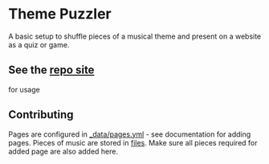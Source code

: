 # Theme Puzzler
A basic setup to shuffle pieces of a musical theme and present on a website as a quiz or game.

## See the [repo site](https://themepuzzler.musictheoryptractice.net/)
for usage

## Contributing
Pages are configured in [_data/pages.yml](_data/pages.yml) - see documentation for adding pages. Pieces of music are stored in [files](files). Make sure all pieces required for added page are also added here.